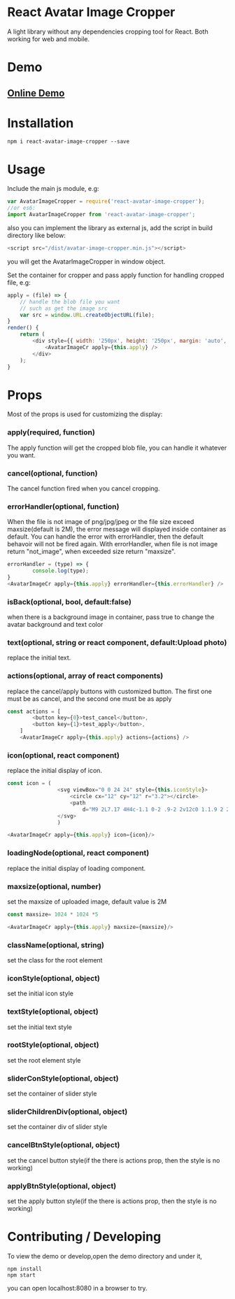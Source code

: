 # React Avatar Image Cropper

A light library without any dependencies cropping tool for React.
Both working for web and mobile.

# Demo

## <a href="https://jsfiddle.net/LeeConan/cmre14xm/" target="_blank">Online Demo</a>

# Installation

    npm i react-avatar-image-cropper --save

# Usage

Include the main js module, e.g:

```js
var AvatarImageCropper = require('react-avatar-image-cropper');
//or es6:
import AvatarImageCropper from 'react-avatar-image-cropper';

```
also you can implement the library as external js, add the script in build directory like below:

```js
<script src="/dist/avatar-image-cropper.min.js"></script>
```
you will get the AvatarImageCropper in window object.

Set the container for cropper and pass apply function for handling cropped file, e.g:

```js    
apply = (file) => {
    // handle the blob file you want
    // such as get the image src
    var src = window.URL.createObjectURL(file);
}
render() {
    return (
        <div style={{ width: '250px', height: '250px', margin: 'auto', border: '1px solid black' }}>
            <AvatarImageCr apply={this.apply} />
        </div>
    );
}
```

# Props

Most of the props is used for customizing the display:

### apply(required, function)

The apply function will get the cropped blob file, you can handle it whatever you want.

### cancel(optional, function)

The cancel function fired when you cancel cropping.

### errorHandler(optional, function)

When the file is not image of png/jpg/jpeg or the file size exceed maxsize(default is 2M),
the error message will displayed inside container as default.
You can handle the error with errorHandler, then the default behavoir will not be fired again.
With errorHandler, when file is not image return "not_image", when exceeded size return "maxsize".

```js
errorHandler = (type) => {
        console.log(type);
}
<AvatarImageCr apply={this.apply} errorHandler={this.errorHandler} />

```
### isBack(optional, bool, default:false)

when there is a background image in container, pass true to change the avatar background and text color

### text(optional, string or react component, default:Upload photo)

replace the initial text.

### actions(optional, array of react components)

replace the cancel/apply buttons with customized button.
The first one must be as cancel, and the second one must be as apply

```js
const actions = [
        <button key={0}>test_cancel</button>,
        <button key={1}>test_apply</button>,
    ]
    <AvatarImageCr apply={this.apply} actions={actions} />
```

### icon(optional, react component)

replace the initial display of icon.
  
```js
const icon = (
                <svg viewBox="0 0 24 24" style={this.iconStyle}>
                    <circle cx="12" cy="12" r="3.2"></circle>
                    <path
                        d="M9 2L7.17 4H4c-1.1 0-2 .9-2 2v12c0 1.1.9 2 2 2h16c1.1 0 2-.9 2-2V6c0-1.1-.9-2-2-2h-3.17L15 2H9zm3 15c-2.76 0-5-2.24-5-5s2.24-5 5-5 5 2.24 5 5-2.24 5-5 5z"></path>
                </svg>
                )

<AvatarImageCr apply={this.apply} icon={icon}/>
```

### loadingNode(optional, react component)

replace the initial display of loading component.

### maxsize(optional, number)

set the maxsize of uploaded image, default value is 2M

```js
const maxsize= 1024 * 1024 *5

<AvatarImageCr apply={this.apply} maxsize={maxsize}/>
```

### className(optional, string)

set the class for the root element

### iconStyle(optional, object)

set the initial icon style

### textStyle(optional, object)

set the initial text style


### rootStyle(optional, object)

set the root element  style



### sliderConStyle(optional, object)

set the container of slider style

### sliderChildrenDiv(optional, object)

set the container div of slider style



### cancelBtnStyle(optional, object)

set the cancel button style(if the there is actions prop, then the style is no working)

### applyBtnStyle(optional, object)

set the apply button style(if the there is actions prop, then the style is no working)

# Contributing / Developing

To view the demo or develop,open the demo directory and under it, 
    
    npm install
    npm start

you can open localhost:8080 in a browser to try.

